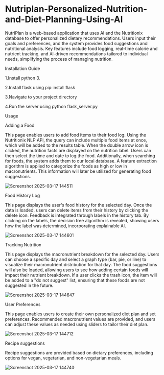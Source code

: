 # Nutriplan-Personalized-Nutrition-and-Diet-Planning-Using-AI
NutriPlan is a web-based application that uses Al and the Nutritionix database to offer personalized dietary recommendations. Users input their goals and preferences, and the system provides food suggestions and nutritional analysis. Key features include food logging, real-time calorie and nutrient tracking, and Al-driven recommendations tailored to individual needs, simplifying the process of managing nutrition.

Installation Guide

1.Install python 3.

2.Install flask using pip install flask

3.Navigate to your project directory

4.Run the server using python flask_server.py

Usage

Adding a Food

This page enables users to add food items to their food log. Using the Nutritionix NLP API, the query can include multiple food items at once, which will be added to the results table. When the double arrow icon is clicked, the nutrition facts are displayed on the nutrition label. Users can then select the time and date to log the food. Additionally, when searching for foods, the system adds them to our local database. A feature extraction algorithm is applied to categorize the foods as high or low in macronutrients. This information will later be utilized for generating food suggestions.

![Screenshot 2025-03-17 144511](https://github.com/user-attachments/assets/1f664d65-5791-4c34-bdcd-5102a322c5d3)

Food History Log

This page displays the user's food history for the selected day. Once the data is loaded, users can delete items from their history by clicking the delete icon. Feedback is integrated through labels in the history tab. By clicking on the labels, the decision tree algorithm is revealed, showing users how the label was determined, incorporating explainable AI.

![Screenshot 2025-03-17 144601](https://github.com/user-attachments/assets/b774f53a-99c0-4f35-826c-3f145646c9c6)

Tracking Nutrition

This page displays the macronutrient breakdown for the selected day. Users can choose a specific day and select a graph type (bar, pie, or line) to visualize their macronutrient distribution for that day. The food suggestions will also be loaded, allowing users to see how adding certain foods will impact their nutrient breakdown. If a user clicks the trash icon, the item will be added to a "do not suggest" list, ensuring that these foods are not suggested in the future.

![Screenshot 2025-03-17 144647](https://github.com/user-attachments/assets/600840ee-f22f-4f43-a772-fb0bba861a7c)

User Preferences

This page enables users to create their own personalized diet plan and set preferences. Recommended macronutrient values are provided, and users can adjust these values as needed using sliders to tailor their diet plan.

![Screenshot 2025-03-17 144712](https://github.com/user-attachments/assets/a5d0a0ee-6d5d-4bdb-99d2-31d1efadd345)

Recipe suggestions

Recipe suggestions are provided based on dietary preferences, including options for vegan, vegetarian, and non-vegetarian meals.

![Screenshot 2025-03-17 144740](https://github.com/user-attachments/assets/a3cf1d39-4059-497f-8db1-64373e165caa)




